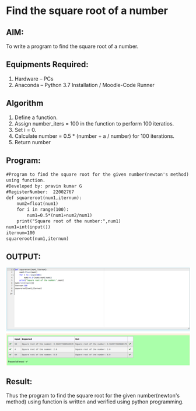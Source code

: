 # Find the square root of a number

## AIM:
To write a program to find the square root of a number.

## Equipments Required:
1. Hardware – PCs
2. Anaconda – Python 3.7 Installation / Moodle-Code Runner

## Algorithm
1. Define a function.
2. Assign number_iters = 100 in the function to perform 100 iteratios.
3. Set i = 0.
4. Calculate  number = 0.5 * (number + a / number) for 100 iterations.
5. Return number

## Program:
```
#Program to find the square root for the given number(newton's method) using function.
#Developed by: pravin kumar G
#RegisterNumber:  22002767
def squareroot(num1,iternum):
    num2=float(num1)
    for i in range(100):
        num1=0.5*(num1+num2/num1)
    print("Square root of the number:",num1)    
num1=int(input())
iternum=100
squareroot(num1,iternum)
```



## OUTPUT:
![output](square.png)


## Result:
Thus the program to find the square root for the given number(newton's method) using function is written and verified using python programming.
